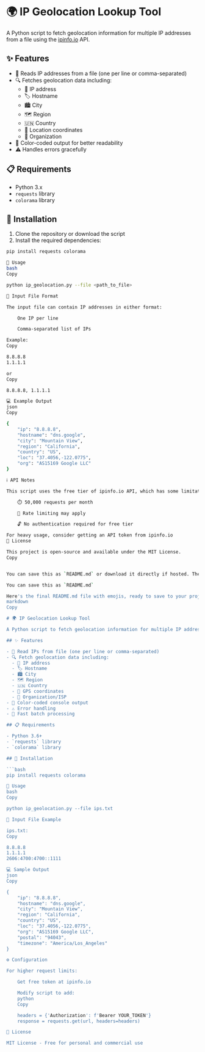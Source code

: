 # 🌍 IP Geolocation Lookup Tool

A Python script to fetch geolocation information for multiple IP addresses from a file using the [ipinfo.io](https://ipinfo.io) API.

## ✨ Features

- 📂 Reads IP addresses from a file (one per line or comma-separated)
- 🔍 Fetches geolocation data including:
  - 📡 IP address
  - 🏷️ Hostname
  - 🏙 City
  - 🗺️ Region
  - 🇺🇳 Country
  - 📍 Location coordinates
  - 🏢 Organization
- 🌈 Color-coded output for better readability
- ⚠️ Handles errors gracefully

## 📋 Requirements

- Python 3.x
- `requests` library
- `colorama` library

## 🔧 Installation

1. Clone the repository or download the script
2. Install the required dependencies:

```bash
pip install requests colorama

🚀 Usage
bash
Copy

python ip_geolocation.py --file <path_to_file>

📝 Input File Format

The input file can contain IP addresses in either format:

    One IP per line

    Comma-separated list of IPs

Example:
Copy

8.8.8.8
1.1.1.1

or
Copy

8.8.8.8, 1.1.1.1

💻 Example Output
json
Copy

{
    "ip": "8.8.8.8",
    "hostname": "dns.google",
    "city": "Mountain View",
    "region": "California",
    "country": "US",
    "loc": "37.4056,-122.0775",
    "org": "AS15169 Google LLC"
}

ℹ️ API Notes

This script uses the free tier of ipinfo.io API, which has some limitations:

    ⏱️ 50,000 requests per month

    🚦 Rate limiting may apply

    🔓 No authentication required for free tier

For heavy usage, consider getting an API token from ipinfo.io
📜 License

This project is open-source and available under the MIT License.
Copy


You can save this as `README.md` or download it directly if hosted. The emojis make the document more engaging and help visually separate different sections. Would you like me to make any adjustments to the emoji selection or add more visual elements?

You can save this as `README.md`

Here's the final README.md file with emojis, ready to save to your project:
markdown
Copy

# 🌍 IP Geolocation Lookup Tool

A Python script to fetch geolocation information for multiple IP addresses using the [ipinfo.io](https://ipinfo.io) API.

## ✨ Features

- 📂 Read IPs from file (one per line or comma-separated)
- 🔍 Fetch geolocation data including:
  - 📡 IP address
  - 🏷️ Hostname
  - 🏙️ City
  - 🗺️ Region
  - 🇺🇳 Country
  - 📍 GPS coordinates
  - 🏢 Organization/ISP
- 🌈 Color-coded console output
- ⚠️ Error handling
- 🚀 Fast batch processing

## 📋 Requirements

- Python 3.6+
- `requests` library
- `colorama` library

## 🔧 Installation

```bash
pip install requests colorama

🚀 Usage
bash
Copy

python ip_geolocation.py --file ips.txt

📝 Input File Example

ips.txt:
Copy

8.8.8.8
1.1.1.1
2606:4700:4700::1111

💻 Sample Output
json
Copy

{
    "ip": "8.8.8.8",
    "hostname": "dns.google",
    "city": "Mountain View",
    "region": "California",
    "country": "US",
    "loc": "37.4056,-122.0775",
    "org": "AS15169 Google LLC",
    "postal": "94043",
    "timezone": "America/Los_Angeles"
}

⚙️ Configuration

For higher request limits:

    Get free token at ipinfo.io

    Modify script to add:
    python
    Copy

    headers = {'Authorization': f'Bearer YOUR_TOKEN'}
    response = requests.get(url, headers=headers)

📜 License

MIT License - Free for personal and commercial use
